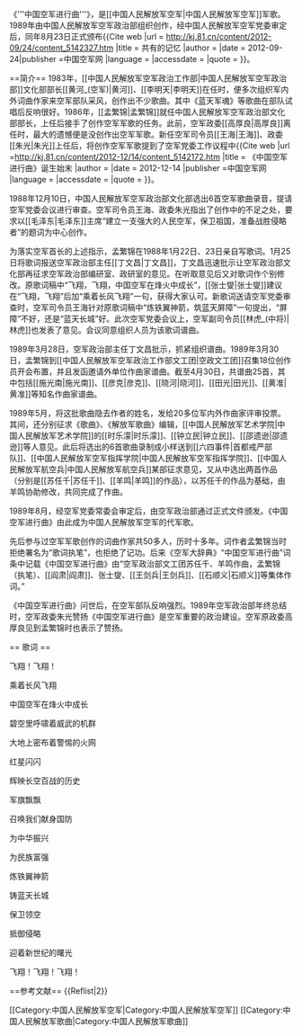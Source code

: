《'''中国空军进行曲'''》，是[[中国人民解放军空军|中国人民解放军空军]]军歌。1989年由中国人民解放军空军政治部组织创作，经中国人民解放军空军党委审定后，同年8月23日正式颁布<ref name=jiyi>{{Cite web |url = http://kj.81.cn/content/2012-09/24/content_5142327.htm |title = 共有的记忆 |author =  |date =  2012-09-24|publisher =中国空军网  |language =  |accessdate =  |quote =  }}</ref>。

==简介==
1983年，[[中国人民解放军空军政治工作部|中国人民解放军空军政治部]]文化部部长[[黄河_(空军)|黄河]]、[[李明天|李明天]]在任时，便多次组织军内外词曲作家来空军部队采风，创作出不少歌曲。其中《蓝天军魂》等歌曲在部队试唱后反响很好。1986年，[[孟繁锦|孟繁锦]]就任中国人民解放军空军政治部文化部部长，上任后接手了创作空军军歌的任务。此前，空军政委[[高厚良|高厚良]]离任时，最大的遗憾便是没创作出空军军歌。新任空军司令员[[王海|王海]]、政委[[朱光|朱光]]上任后，将创作空军军歌提到了空军党委工作议程中<ref name=shimo>{{Cite web |url =http://kj.81.cn/content/2012-12/14/content_5142172.htm  |title = 《中国空军进行曲》诞生始末 |author =  |date = 2012-12-14 |publisher =中国空军网  |language =  |accessdate =  |quote =  }}</ref>。

1988年12月10日，中国人民解放军空军政治部文化部选出6首空军歌曲录音，提请空军党委会议进行审查。空军司令员王海、政委朱光指出了创作中的不足之处，要求以[[毛泽东|毛泽东]]主席“建立一支强大的人民空军，保卫祖国，准备战胜侵略者”的题词为中心创作<ref name=shimo/>。

为落实空军首长的上述指示，孟繁锦在1988年1月22日、23日亲自写歌词。1月25日将歌词报送空军政治部主任[[丁文昌|丁文昌]]，丁文昌迅速批示让空军政治部文化部再征求空军政治部编研室、政研室的意见。在听取意见后又对歌词作个别修改。原歌词稿中“飞翔，飞翔，中国空军在烽火中成长”，[[张士燮|张士燮]]建议在“飞翔，飞翔”后加“乘着长风飞翔”一句，获得大家认可。新歌词送请空军党委审查时，空军司令员王海针对原歌词稿中“炼铁翼神箭，筑蓝天屏障”一句提出，“屏障”不好，还是“蓝天长城”好。此次空军党委会议上，空军副司令员[[林虎_(中将)|林虎]]也发表了意见。会议同意组织人员为该歌词谱曲<ref name=shimo/>。

1989年3月28日，空军政治部主任丁文昌批示，抓紧组织谱曲。1989年3月30日，孟繁锦到[[中国人民解放军空军政治工作部文工团|空政文工团]]召集18位创作员开会布置，并且发函邀请外单位作曲家谱曲。截至4月30日，共谱曲25首，其中包括[[施光南|施光南]]、[[彦克|彦克]]、[[晓河|晓河]]、[[田光|田光]]、[[黄准|黄准]]等知名作曲家谱曲<ref name=shimo/>。

1989年5月，将这批歌曲隐去作者的姓名，发给20多位军内外作曲家评审投票。其间，还分别征求《歌曲》、《解放军歌曲》编辑，[[中国人民解放军艺术学院|中国人民解放军艺术学院]]的[[时乐濛|时乐濛]]、[[钟立民|钟立民]]、[[邵遗逊|邵遗逊]]等人意见。此后将选出的6首歌曲录制成小样送到[[六四事件|首都戒严部队]]、[[中国人民解放军空军指挥学院|中国人民解放军空军指挥学院]]、[[中国人民解放军航空兵|中国人民解放军航空兵]]某部征求意见，又从中选出两首作品（分别是[[苏任千|苏任千]]、[[羊鸣|羊鸣]]的作品），以苏任千的作品为基础，由羊鸣协助修改，共同完成了作曲<ref name=shimo/>。

1989年8月，经空军党委常委会审定后，由空军政治部通过正式文件颁发。《中国空军进行曲》由此成为中国人民解放军空军的代军歌<ref name=shimo/>。

先后参与过空军军歌创作的词曲作家共50多人，历时十多年。词作者孟繁锦当时拒绝署名为“歌词执笔”，也拒绝了记功。后来《空军大辞典》“中国空军进行曲”词条中记载《中国空军进行曲》由“空军政治部文工团苏任千、羊鸣作曲，孟繁锦（执笔）、[[阎肃|阎肃]]、张士燮、[[王剑兵|王剑兵]]、[[石顺义|石顺义]]等集体作词。”<ref name=shimo/>

《中国空军进行曲》问世后，在空军部队反响强烈。1989年空军政治部年终总结时，空军政委朱光赞扬《中国空军进行曲》是空军重要的政治建设。空军原政委高厚良见到孟繁锦时也表示了赞扬<ref name=shimo/>。

== 歌词 ==

飞翔！飞翔！

乘着长风飞翔

中国空军在烽火中成长

碧空里呼啸着威武的机群

大地上密布着警惕的火网

红星闪闪

辉映长空百战的历史

军旗飘飘

召唤我们献身国防

为中华振兴

为民族富强

炼铁翼神箭

铸蓝天长城

保卫领空

抵御侵略

迎着新世纪的曙光

飞翔！飞翔！飞翔！

==参考文献==
{{Reflist|2}}

[[Category:中国人民解放军空军|Category:中国人民解放军空军]]
[[Category:中国人民解放军歌曲|Category:中国人民解放军歌曲]]
